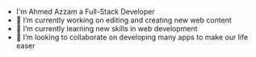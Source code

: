 

- I'm Ahmed Azzam a Full-Stack Developer
- 🔭 I’m currently working on editing and creating new web content
- 🌱 I’m currently learning new skills in web development
- 👯 I’m looking to collaborate on developing many apps to make our life easer
<!---
AhmedAzzam2/AhmedAzzam2 is a ✨ special ✨ repository because its `README.md` (this file) appears on your GitHub profile.
You can click the Preview link to take a look at your changes.
--->
